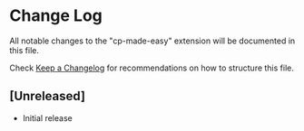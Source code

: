 # Change Log
All notable changes to the "cp-made-easy" extension will be documented in this file.

Check [Keep a Changelog](http://keepachangelog.com/) for recommendations on how to structure this file.

<!-- new release versions come up here... -->

## [Unreleased]
- Initial release